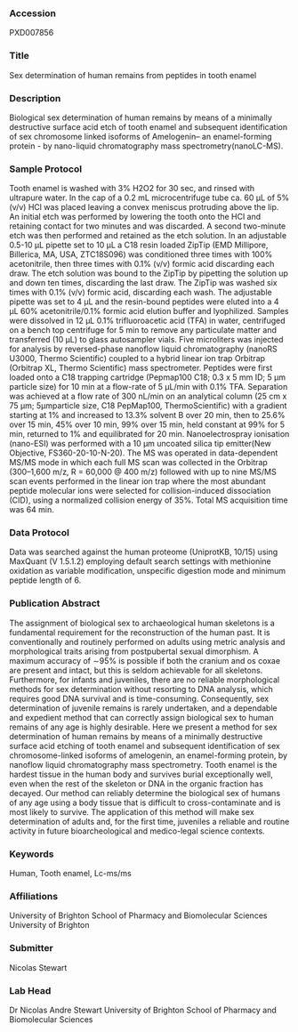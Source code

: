 ### Accession
PXD007856

### Title
Sex determination of human remains from peptides in tooth enamel

### Description
Biological sex determination of human remains by means of a minimally destructive surface acid etch of tooth enamel and subsequent identification of sex chromosome linked isoforms of Amelogenin– an enamel-forming protein - by nano-liquid chromatography mass spectrometry(nanoLC-MS).

### Sample Protocol
Tooth enamel is washed with 3% H2O2 for 30 sec, and rinsed with ultrapure water. In the cap of a 0.2 mL microcentrifuge tube ca. 60 μL of 5% (v/v) HCl was placed leaving a convex meniscus protruding above the lip. An initial etch was performed by lowering the tooth onto the HCl and retaining contact for two minutes and was discarded. A second two-minute etch was then performed and retained as the etch solution. In an adjustable 0.5-10 μL pipette set to 10 μL a C18 resin loaded ZipTip (EMD Millipore, Billerica, MA, USA, ZTC18S096) was conditioned three times with 100% acetonitrile, then three times with 0.1% (v/v) formic acid discarding each draw. The etch solution was bound to the ZipTip by pipetting the solution up and down ten times, discarding the last draw. The ZipTip was washed six times with 0.1% (v/v) formic acid, discarding each wash. The adjustable pipette was set to 4 μL and the resin-bound peptides were eluted into a 4 μL 60% acetonitrile/0.1% formic acid elution buffer and lyophilized. Samples were dissolved in 12 μL 0.1% trifluoroacetic acid (TFA) in water, centrifuged on a bench top centrifuge for 5 min to remove any particulate matter and transferred (10 μL) to glass autosampler vials. Five microliters was injected for analysis by reversed-phase nanoflow liquid chromatography (nanoRS U3000, Thermo Scientific) coupled to a hybrid linear ion trap Orbitrap (Orbitrap XL, Thermo Scientific) mass spectrometer. Peptides were first loaded onto a C18 trapping cartridge (Pepmap100 C18; 0.3 x 5 mm ID; 5 μm particle size) for 10 min at a flow-rate of 5 μL/min with 0.1% TFA. Separation was achieved at a flow rate of 300 nL/min on an analytical column (25 cm x 75 μm; 5μmparticle size, C18 PepMap100, ThermoScientific) with a gradient starting at 1% and increased to 13.3% solvent B over 20 min, then to 25.6% over 15 min, 45% over 10 min, 99% over 15 min, held constant at 99% for 5 min, returned to 1% and equilibrated for 20 min. Nanoelectrospray ionisation (nano-ESI) was performed with a 10 μm uncoated silica tip emitter(New Objective, FS360-20-10-N-20). The MS was operated in data-dependent MS/MS mode in which each full MS scan was collected in the Orbitrap (300–1,600 m/z, R = 60,000 @ 400 m/z) followed with up to nine MS/MS scan events performed in the linear ion trap where the most abundant peptide molecular ions were selected for collision-induced dissociation (CID), using a normalized collision energy of 35%. Total MS acquisition time was 64 min.

### Data Protocol
Data was searched against the human proteome (UniprotKB, 10/15) using MaxQuant (V 1.5.1.2) employing default search settings with methionine oxidation as variable modification, unspecific digestion mode and minimum peptide length of 6.

### Publication Abstract
The assignment of biological sex to archaeological human skeletons is a fundamental requirement for the reconstruction of the human past. It is conventionally and routinely performed on adults using metric analysis and morphological traits arising from postpubertal sexual dimorphism. A maximum accuracy of &#x223c;95% is possible if both the cranium and os coxae are present and intact, but this is seldom achievable for all skeletons. Furthermore, for infants and juveniles, there are no reliable morphological methods for sex determination without resorting to DNA analysis, which requires good DNA survival and is time-consuming. Consequently, sex determination of juvenile remains is rarely undertaken, and a dependable and expedient method that can correctly assign biological sex to human remains of any age is highly desirable. Here we present a method for sex determination of human remains by means of a minimally destructive surface acid etching of tooth enamel and subsequent identification of sex chromosome-linked isoforms of amelogenin, an enamel-forming protein, by nanoflow liquid chromatography mass spectrometry. Tooth enamel is the hardest tissue in the human body and survives burial exceptionally well, even when the rest of the skeleton or DNA in the organic fraction has decayed. Our method can reliably determine the biological sex of humans of any age using a body tissue that is difficult to cross-contaminate and is most likely to survive. The application of this method will make sex determination of adults and, for the first time, juveniles a reliable and routine activity in future bioarcheological and medico-legal science contexts.

### Keywords
Human, Tooth enamel, Lc-ms/ms

### Affiliations
University of Brighton School of Pharmacy and Biomolecular Sciences
University of Brighton

### Submitter
Nicolas Stewart

### Lab Head
Dr Nicolas Andre Stewart
University of Brighton School of Pharmacy and Biomolecular Sciences


